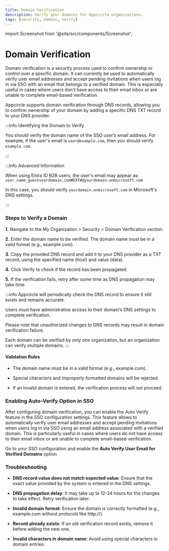 ```yaml
---
title: Domain Verification
description: Verify your domains for Appcircle organizations.
tags: [security, domain, verify]
---
```


import Screenshot from '@site/src/components/Screenshot';

# Domain Verification

Domain verification is a security process used to confirm ownership or control over a specific domain. It can currently be used to automatically verify user email addresses and accept pending invitations when users log in via SSO with an email that belongs to a verified domain. This is especially useful in cases where users don't have access to their email inbox or are unable to complete email-based verification.

Appcircle supports domain verification through DNS records, allowing you to confirm ownership of your domain by adding a specific DNS TXT record to your DNS provider. 

:::info Identifying the Domain to Verify

You should verify the domain name of the SSO user’s email address.
For example, if the user's email is `user@example.com`, then you should verify `example.com`.

:::

:::info Advanced Information

When using Entra ID B2B users, the user's email may appear as:
`user_name_guestuserdomain.com#EXT#@yourdomain.onmicrosoft.com`

In this case, you should verify `yourdomain.onmicrosoft.com` in Microsoft's DNS settings.

:::

### Steps to Verify a Domain

**1.** Navigate to the My Organization > Security > Domain Verification section.

<Screenshot url='https://cdn.appcircle.io/docs/assets/BE5770-verify8.png' />

**2.** Enter the domain name to be verified. The domain name must be in a valid format (e.g., example.com).

<Screenshot url='https://cdn.appcircle.io/docs/assets/BE5770-verify2.png' />

**3.** Copy the provided DNS record and add it to your DNS provider as a TXT record, using the specified name (host) and value (data).

<Screenshot url='https://cdn.appcircle.io/docs/assets/BE5770-verify3.png' />

**4.** Click Verify to check if the record has been propagated.

<Screenshot url='https://cdn.appcircle.io/docs/assets/BE5770-verify4.png' />

**5.** If the verification fails, retry after some time as DNS propagation may take time.

<Screenshot url='https://cdn.appcircle.io/docs/assets/BE5770-verify5.png' />

:::info
Appcircle will periodically check the DNS record to ensure it still exists and remains accurate.

Users must have administrative access to their domain’s DNS settings to complete verification.

Please note that unauthorized changes to DNS records may result in domain verification failure.

Each domain can be verified by only one organization, but an organization can verify multiple domains.
:::

#### Validation Rules

- The domain name must be in a valid format (e.g., example.com).

- Special characters and improperly formatted domains will be rejected.

- If an invalid domain is entered, the verification process will not proceed.

### Enabling Auto-Verify Option in SSO

After configuring domain verification, you can enable the Auto Verify feature in the SSO configuration settings. This feature allows to automatically verify user email addresses and accept pending invitations when users log in via SSO using an email address associated with a verified domain. This is particularly useful in cases where users do not have access to their email inbox or are unable to complete email-based verification.

Go to your SSO configuration and enable the **Auto Verify User Email for Verified Domains** option.

<Screenshot url='https://cdn.appcircle.io/docs/assets/BE5770-verify6.png' />

### Troubleshooting

- **DNS record value does not match expected value**: Ensure that the exact value provided by the system is entered in the DNS settings.

- **DNS propagation delay**: It may take up to 12-24 hours for the changes to take effect. Retry verification later.

- **Invalid domain format**: Ensure the domain is correctly formatted (e.g., example.com without protocols like http://).

- **Record already exists**: If an old verification record exists, remove it before adding the new one.

- **Invalid characters in domain name**: Avoid using special characters in domain entries.